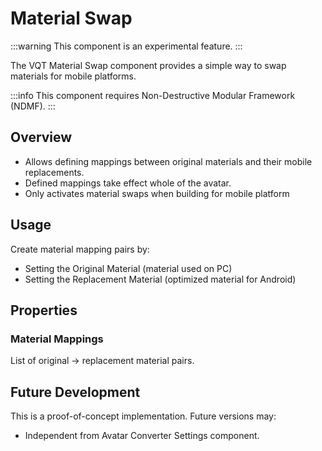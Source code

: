 # Material Swap

:::warning
This component is an experimental feature.
:::

The VQT Material Swap component provides a simple way to swap materials for mobile platforms.

:::info
This component requires Non-Destructive Modular Framework (NDMF).
:::

## Overview

- Allows defining mappings between original materials and their mobile replacements.
- Defined mappings take effect whole of the avatar.
- Only activates material swaps when building for mobile platform

## Usage

Create material mapping pairs by:
- Setting the Original Material (material used on PC)
- Setting the Replacement Material (optimized material for Android)

## Properties

### Material Mappings
List of original -> replacement material pairs.

## Future Development

This is a proof-of-concept implementation. Future versions may:

- Independent from Avatar Converter Settings component.
